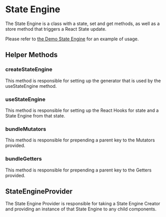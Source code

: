 # State Engine

The State Engine is a class with a state, set and get methods, as well as a store method that triggers a React State update.

Please refer to [the Demo State Engine](src/state-engines/demo-state-engine/) for an example of usage.

## Helper Methods

### createStateEngine

This method is responsible for setting up the generator that is used by the useStateEngine method.

### useStateEngine

This method is responsible for setting up the React Hooks for state and a State Engine from that state.

### bundleMutators

This method is responsible for prepending a parent key to the Mutators provided.

### bundleGetters

This method is responsible for prepending a parent key to the Getters provided.

## StateEngineProvider

The State Engine Provider is responsible for taking a State Engine Creator and providing an instance of that State Engine to any child components.
